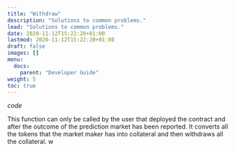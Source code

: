 ```yaml
---
title: "Withdraw"
description: "Solutions to common problems."
lead: "Solutions to common problems."
date: 2020-11-12T15:22:20+01:00
lastmod: 2020-11-12T15:22:20+01:00
draft: false
images: []
menu: 
  docs:
    parent: "Developer Guide"
weight: 5
toc: true
---
```


*code*

This function can only be called by the user that deployed the contract and after the outcome of the prediction market has been reported. It converts all the tokens that the market maker has into collateral and then withdraws all the collateral. w